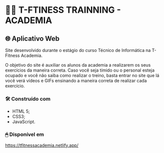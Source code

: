 # 🏋🏽 T-FTINESS TRAINNING - ACADEMIA

## 🌐 Aplicativo Web
Site desenvolvido durante o estágio do curso Técnico de Informática na T-Fitness Academia.


O objetivo do site é auxiliar os alunos da academia a realizarem os seus exercícios da maneira correta. Caso você seja tímido ou o personal esteja ocupado e você não saiba como realizar o treino, basta entrar no site que lá você verá vídeos e GIFs ensinando a maneira correta de realizar cada exercício.


### 🛠️ Construído com 

* HTML 5;
* CSS3;
* JavaScript.


### 🖱 Disponível em

https://tfitnessacademia.netlify.app/
